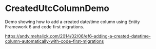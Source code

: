 CreatedUtcColumnDemo
======================
Demo showing how to add a created date/time column using Entity Framework 6 and code first migrations.

https://andy.mehalick.com/2014/02/06/ef6-adding-a-created-datetime-column-automatically-with-code-first-migrations
